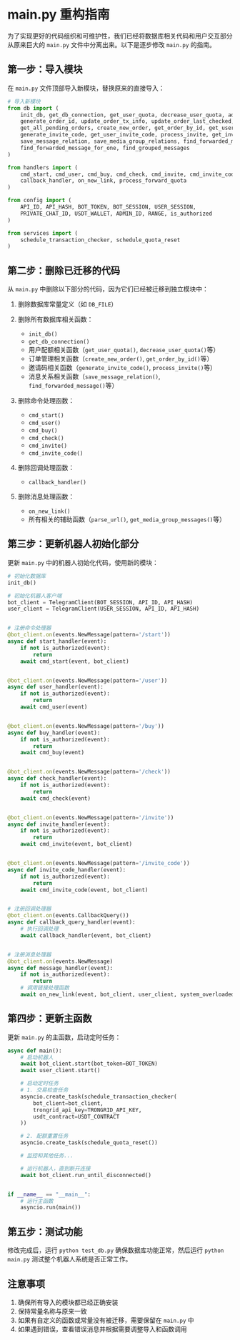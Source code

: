 # main.py 重构指南

为了实现更好的代码组织和可维护性，我们已经将数据库相关代码和用户交互部分从原来巨大的 `main.py` 文件中分离出来。以下是逐步修改
`main.py` 的指南。

## 第一步：导入模块

在 `main.py` 文件顶部导入新模块，替换原来的直接导入：

```python
# 导入新模块
from db import (
    init_db, get_db_connection, get_user_quota, decrease_user_quota, add_paid_quota, reset_all_free_quotas,
    generate_order_id, update_order_tx_info, update_order_last_checked, cancel_expired_order,
    get_all_pending_orders, create_new_order, get_order_by_id, get_user_pending_orders, complete_order,
    generate_invite_code, get_user_invite_code, process_invite, get_invite_stats,
    save_message_relation, save_media_group_relations, find_forwarded_message,
    find_forwarded_message_for_one, find_grouped_messages
)

from handlers import (
    cmd_start, cmd_user, cmd_buy, cmd_check, cmd_invite, cmd_invite_code,
    callback_handler, on_new_link, process_forward_quota
)

from config import (
    API_ID, API_HASH, BOT_TOKEN, BOT_SESSION, USER_SESSION,
    PRIVATE_CHAT_ID, USDT_WALLET, ADMIN_ID, RANGE, is_authorized
)

from services import (
    schedule_transaction_checker, schedule_quota_reset
)
```

## 第二步：删除已迁移的代码

从 `main.py` 中删除以下部分的代码，因为它们已经被迁移到独立模块中：

1. 删除数据库常量定义（如 `DB_FILE`）
2. 删除所有数据库相关函数：
    - `init_db()`
    - `get_db_connection()`
    - 用户配额相关函数（`get_user_quota()`, `decrease_user_quota()`等）
    - 订单管理相关函数（`create_new_order()`, `get_order_by_id()`等）
    - 邀请码相关函数（`generate_invite_code()`, `process_invite()`等）
    - 消息关系相关函数（`save_message_relation()`, `find_forwarded_message()`等）

3. 删除命令处理函数：
    - `cmd_start()`
    - `cmd_user()`
    - `cmd_buy()`
    - `cmd_check()`
    - `cmd_invite()`
    - `cmd_invite_code()`

4. 删除回调处理函数：
    - `callback_handler()`

5. 删除消息处理函数：
    - `on_new_link()`
    - 所有相关的辅助函数（`parse_url()`, `get_media_group_messages()`等）

## 第三步：更新机器人初始化部分

更新 `main.py` 中的机器人初始化代码，使用新的模块：

```python
# 初始化数据库
init_db()

# 初始化机器人客户端
bot_client = TelegramClient(BOT_SESSION, API_ID, API_HASH)
user_client = TelegramClient(USER_SESSION, API_ID, API_HASH)


# 注册命令处理器
@bot_client.on(events.NewMessage(pattern='/start'))
async def start_handler(event):
    if not is_authorized(event):
        return
    await cmd_start(event, bot_client)


@bot_client.on(events.NewMessage(pattern='/user'))
async def user_handler(event):
    if not is_authorized(event):
        return
    await cmd_user(event)


@bot_client.on(events.NewMessage(pattern='/buy'))
async def buy_handler(event):
    if not is_authorized(event):
        return
    await cmd_buy(event)


@bot_client.on(events.NewMessage(pattern='/check'))
async def check_handler(event):
    if not is_authorized(event):
        return
    await cmd_check(event)


@bot_client.on(events.NewMessage(pattern='/invite'))
async def invite_handler(event):
    if not is_authorized(event):
        return
    await cmd_invite(event, bot_client)


@bot_client.on(events.NewMessage(pattern='/invite_code'))
async def invite_code_handler(event):
    if not is_authorized(event):
        return
    await cmd_invite_code(event, bot_client)


# 注册回调处理器
@bot_client.on(events.CallbackQuery())
async def callback_query_handler(event):
    # 执行回调处理
    await callback_handler(event, bot_client)


# 注册消息处理器
@bot_client.on(events.NewMessage)
async def message_handler(event):
    if not is_authorized(event):
        return
    # 调用链接处理函数
    await on_new_link(event, bot_client, user_client, system_overloaded=False, bot_token=BOT_TOKEN)
```

## 第四步：更新主函数

更新 `main.py` 的主函数，启动定时任务：

```python
async def main():
    # 启动机器人
    await bot_client.start(bot_token=BOT_TOKEN)
    await user_client.start()

    # 启动定时任务
    # 1. 交易检查任务
    asyncio.create_task(schedule_transaction_checker(
        bot_client=bot_client,
        trongrid_api_key=TRONGRID_API_KEY,
        usdt_contract=USDT_CONTRACT
    ))

    # 2. 配额重置任务
    asyncio.create_task(schedule_quota_reset())

    # 监控和其他任务...

    # 运行机器人，直到断开连接
    await bot_client.run_until_disconnected()


if __name__ == "__main__":
    # 运行主函数
    asyncio.run(main())
```

## 第五步：测试功能

修改完成后，运行 `python test_db.py` 确保数据库功能正常，然后运行 `python main.py` 测试整个机器人系统是否正常工作。

## 注意事项

1. 确保所有导入的模块都已经正确安装
2. 保持常量名称与原来一致
3. 如果有自定义的函数或常量没有被迁移，需要保留在 `main.py` 中
4. 如果遇到错误，查看错误消息并根据需要调整导入和函数调用 